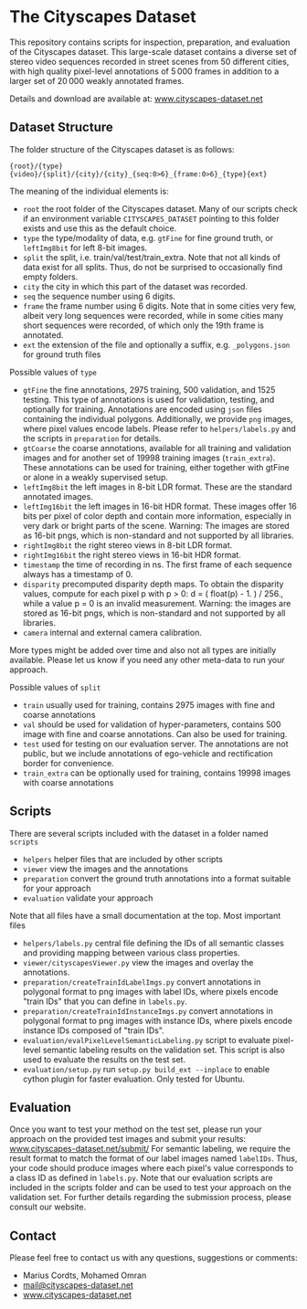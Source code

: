 # The Cityscapes Dataset

This repository contains scripts for inspection, preparation, and evaluation of the Cityscapes dataset. This large-scale dataset contains a diverse set of stereo video sequences recorded in street scenes from 50 different cities, with high quality pixel-level annotations of 5 000 frames in addition to a larger set of 20 000 weakly annotated frames.

Details and download are available at: www.cityscapes-dataset.net


## Dataset Structure

The folder structure of the Cityscapes dataset is as follows:
```
{root}/{type}{video}/{split}/{city}/{city}_{seq:0>6}_{frame:0>6}_{type}{ext}
```

The meaning of the individual elements is:
 - `root`  the root folder of the Cityscapes dataset. Many of our scripts check if an environment variable `CITYSCAPES_DATASET` pointing to this folder exists and use this as the default choice.
 - `type`  the type/modality of data, e.g. `gtFine` for fine ground truth, or `leftImg8bit` for left 8-bit images.
 - `split` the split, i.e. train/val/test/train_extra. Note that not all kinds of data exist for all splits. Thus, do not be surprised to occasionally find empty folders.
 - `city`  the city in which this part of the dataset was recorded.
 - `seq`   the sequence number using 6 digits.
 - `frame` the frame number using 6 digits. Note that in some cities very few, albeit very long sequences were recorded, while in some cities many short sequences were recorded, of which only the 19th frame is annotated.
 - `ext`   the extension of the file and optionally a suffix, e.g. `_polygons.json` for ground truth files

Possible values of `type`
 - `gtFine`       the fine annotations, 2975 training, 500 validation, and 1525 testing. This type of annotations is used for validation, testing, and optionally for training. Annotations are encoded using `json` files containing the individual polygons. Additionally, we provide `png` images, where pixel values encode labels. Please refer to `helpers/labels.py` and the scripts in `preparation` for details.
 - `gtCoarse`     the coarse annotations, available for all training and validation images and for another set of 19998 training images (`train_extra`). These annotations can be used for training, either together with gtFine or alone in a weakly supervised setup.
 - `leftImg8bit`  the left images in 8-bit LDR format. These are the standard annotated images.
 - `leftImg16bit` the left images in 16-bit HDR format. These images offer 16 bits per pixel of color depth and contain more information, especially in very dark or bright parts of the scene. Warning: The images are stored as 16-bit pngs, which is non-standard and not supported by all libraries.
 - `rightImg8bit`  the right stereo views in 8-bit LDR format.
 - `rightImg16bit` the right stereo views in 16-bit HDR format.
 - `timestamp`     the time of recording in ns. The first frame of each sequence always has a timestamp of 0.
 - `disparity`     precomputed disparity depth maps. To obtain the disparity values, compute for each pixel p with p > 0: d = ( float(p) - 1. ) / 256., while a value p = 0 is an invalid measurement. Warning: the images are stored as 16-bit pngs, which is non-standard and not supported by all libraries.
 - `camera`        internal and external camera calibration.

More types might be added over time and also not all types are initially available. Please let us know if you need any other meta-data to run your approach.

Possible values of `split`
 - `train`       usually used for training, contains 2975 images with fine and coarse annotations
 - `val`         should be used for validation of hyper-parameters, contains 500 image with fine and coarse annotations. Can also be used for training.
 - `test`        used for testing on our evaluation server. The annotations are not public, but we include annotations of ego-vehicle and rectification border for convenience.
 - `train_extra` can be optionally used for training, contains 19998 images with coarse annotations



## Scripts

There are several scripts included with the dataset in a folder named `scripts`
 - `helpers`      helper files that are included by other scripts
 - `viewer`       view the images and the annotations
 - `preparation`  convert the ground truth annotations into a format suitable for your approach
 - `evaluation`   validate your approach


Note that all files have a small documentation at the top. Most important files
 - `helpers/labels.py`                               central file defining the IDs of all semantic classes and providing mapping between various class properties.
 - `viewer/cityscapesViewer.py`                      view the images and overlay the annotations.
 - `preparation/createTrainIdLabelImgs.py`           convert annotations in polygonal format to png images with label IDs, where pixels encode "train IDs" that you can define in `labels.py`.
 - `preparation/createTrainIdInstanceImgs.py`        convert annotations in polygonal format to png images with instance IDs, where pixels encode instance IDs composed of "train IDs".
 - `evaluation/evalPixelLevelSemanticLabeling.py`    script to evaluate pixel-level semantic labeling results on the validation set. This script is also used to evaluate the results on the test set.
 - `evaluation/setup.py`                             run `setup.py build_ext --inplace` to enable cython plugin for faster evaluation. Only tested for Ubuntu.




## Evaluation

Once you want to test your method on the test set, please run your approach on the provided test images and submit your results:
www.cityscapes-dataset.net/submit/
For semantic labeling, we require the result format to match the format of our label images named `labelIDs`.
Thus, your code should produce images where each pixel's value corresponds to a class ID as defined in `labels.py`.
Note that our evaluation scripts are included in the scripts folder and can be used to test your approach on the validation set.
For further details regarding the submission process, please consult our website.

## Contact

Please feel free to contact us with any questions, suggestions or comments:

* Marius Cordts, Mohamed Omran
* mail@cityscapes-dataset.net
* www.cityscapes-dataset.net
